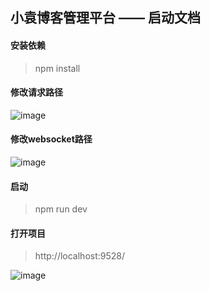 ## 小袁博客管理平台 —— 启动文档

#### 安装依赖
> npm install

#### 修改请求路径

![image](https://user-images.githubusercontent.com/86464456/204706310-4c9a31ce-4159-42c1-81e3-7a964a41f875.png)

#### 修改websocket路径
![image](https://user-images.githubusercontent.com/86464456/204706410-57682f23-a371-447d-a813-a1132daf3698.png)

#### 启动
> npm run dev

#### 打开项目
> http://localhost:9528/

![image](https://user-images.githubusercontent.com/86464456/204706946-d0767a60-78e1-4d84-8112-48f30305aa9f.png)
